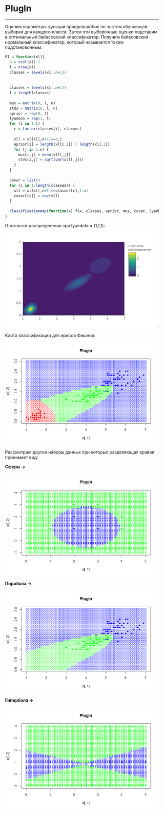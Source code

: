# PlugIn

---

Оценим параметры функций правдоподобия по частям обучающей выборки  для каждого класса. Затем эти выборочные оценки подставим в оптимальный байесовский классификатор. Получим байесовский нормальный классификатор, который называется также подстановочным.

```R
PI = function(xl){
  n = ncol(xl)-1
  l = nrow(xl)
  classes = levels(xl[,n+1])
  
  
  classes = levels(xl[,n+1])
  l = length(classes)
  
  mus = matrix(0, l, n)
  stds = matrix(0, l, n)
  aprior = rep(0, l)
  lyambda = rep(1, l)
  for (i in 1:l) {
    c = factor(classes[i], classes)
    
    xll = xl[xl[,n+1]==c,]
    aprior[i] = length(xll[,1]) / length(xl[,1])
    for (j in 1:n) {
      mus[i,j] = mean(xll[,j])
      stds[i,j] = sqrt(var(xll[,j]))
    }
  }
  
  covar = list()
  for (c in 1:length(classes)) {
    xll = xl[xl[,n+1]==classes[c],1:n]
    covar[[c]] = cov(xll)
  }
  
  classificationmap(function(x) f(x, classes, aprior, mus, covar, lyambda), xl)
}
```

Плотности распределения при lyambda = (1,1,1):

![На обеде!](/PlugIn/PI1.png)

Карта классификации для ирисов Фишеоа:

![На обеде!](/PlugIn/PI11.png)

Рассмотрим другие наборы данных при которых разделяющая кривая принимает вид:

**Cферы ->**

![На обеде!](/PlugIn/PI3.png)

**Порабола ->**

![На обеде!](/PlugIn/PI41.png)

**Гипербола ->**

![На обеде!](/PlugIn/PI5.png)

